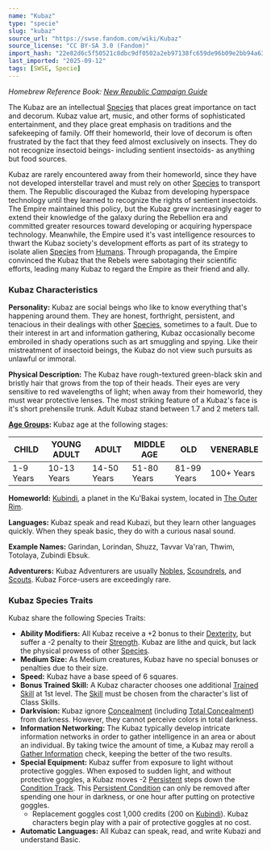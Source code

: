 ```yaml
---
name: "Kubaz"
type: "specie"
slug: "kubaz"
source_url: "https://swse.fandom.com/wiki/Kubaz"
source_license: "CC BY-SA 3.0 (Fandom)"
import_hash: "22e82d6c5f50521c8dbc9df0502a2eb97138fc659de96b09e2bb94a63a0b8523"
last_imported: "2025-09-12"
tags: [SWSE, Specie]
---
```

*Homebrew Reference Book: [New Republic Campaign Guide](https://swse.fandom.com/wiki/New_Republic_Campaign_Guide)*

The Kubaz are an intellectual [Species](https://swse.fandom.com/wiki/Species) that places great importance on tact and decorum. Kubaz value art, music, and other forms of sophisticated entertainment, and they place great emphasis on traditions and the safekeeping of family. Off their homeworld, their love of decorum is often frustrated by the fact that they feed almost exclusively on insects. They do not recognize insectoid beings- including sentient insectoids- as anything but food sources.

Kubaz are rarely encountered away from their homeworld, since they have not developed interstellar travel and must rely on other [Species](https://swse.fandom.com/wiki/Species) to transport them. The Republic discouraged the Kubaz from developing hyperspace technology until they learned to recognize the rights of sentient insectoids. The Empire maintained this policy, but the Kubaz grew increasingly eager to extend their knowledge of the galaxy during the Rebellion era and committed greater resources toward developing or acquiring hyperspace technology. Meanwhile, the Empire used it's vast intelligence resources to thwart the Kubaz society's development efforts as part of its strategy to isolate alien [Species](https://swse.fandom.com/wiki/Species) from [Humans](https://swse.fandom.com/wiki/Humans). Through propaganda, the Empire convinced the Kubaz that the Rebels were sabotaging their scientific efforts, leading many Kubaz to regard the Empire as their friend and ally.

### Kubaz Characteristics

**Personality:** Kubaz are social beings who like to know everything that's happening around them. They are honest, forthright, persistent, and tenacious in their dealings with other [Species](https://swse.fandom.com/wiki/Species), sometimes to a fault. Due to their interest in art and information gathering, Kubaz occasionally become embroiled in shady operations such as art smuggling and spying. Like their mistreatment of insectoid beings, the Kubaz do not view such pursuits as unlawful or immoral.

**Physical Description:** The Kubaz have rough-textured green-black skin and bristly hair that grows from the top of their heads. Their eyes are very sensitive to red wavelengths of light; when away from their homeworld, they must wear protective lenses. The most striking feature of a Kubaz's face is it's short prehensile trunk. Adult Kubaz stand between 1.7 and 2 meters tall.

**[Age Groups](https://swse.fandom.com/wiki/Age_Groups):** Kubaz age at the following stages:

| CHILD | YOUNG ADULT | ADULT | MIDDLE AGE | OLD | VENERABLE |
| --- | --- | --- | --- | --- | --- |
| 1-9 Years | 10-13 Years | 14-50 Years | 51-80 Years | 81-99 Years | 100+ Years |

**Homeworld:** [Kubindi](https://swse.fandom.com/wiki/Kubindi), a planet in the Ku'Bakai system, located in [The Outer Rim](https://swse.fandom.com/wiki/The_Outer_Rim).

**Languages:** Kubaz speak and read Kubazi, but they learn other languages quickly. When they speak basic, they do with a curious nasal sound.

**Example Names:** Garindan, Lorindan, Shuzz, Tavvar Va'ran, Thwim, Totolaya, Zubindi Ebsuk.

**Adventurers:** Kubaz Adventurers are usually [Nobles](https://swse.fandom.com/wiki/Nobles), [Scoundrels](https://swse.fandom.com/wiki/Scoundrels), and [Scouts](https://swse.fandom.com/wiki/Scouts). Kubaz Force-users are exceedingly rare.

### Kubaz Species Traits
Kubaz share the following Species Traits:
- **Ability Modifiers:** All Kubaz receive a +2 bonus to their [Dexterity](https://swse.fandom.com/wiki/Dexterity), but suffer a -2 penalty to their [Strength](https://swse.fandom.com/wiki/Strength). Kubaz are lithe and quick, but lack the physical prowess of other [Species](https://swse.fandom.com/wiki/Species).
- **Medium Size:** As Medium creatures, Kubaz have no special bonuses or penalties due to their size.
- **Speed:** Kubaz have a base speed of 6 squares.
- **Bonus Trained Skill:** A Kubaz character chooses one additional [Trained Skill](https://swse.fandom.com/wiki/Trained_Skill) at 1st level. The [Skill](https://swse.fandom.com/wiki/Skill) must be chosen from the character's list of Class Skills.
- **Darkvision:** Kubaz ignore [Concealment](https://swse.fandom.com/wiki/Concealment) (including [Total Concealment](https://swse.fandom.com/wiki/Total_Concealment)) from darkness. However, they cannot perceive colors in total darkness.
- **Information Networking:** The Kubaz typically develop intricate information networks in order to gather intelligence in an area or about an individual. By taking twice the amount of time, a Kubaz may reroll a [Gather Information](https://swse.fandom.com/wiki/Gather_Information) check, keeping the better of the two results.
- **Special Equipment:** Kubaz suffer from exposure to light without protective goggles. When exposed to sudden light, and without protective goggles, a Kubaz moves -2 [Persistent](https://swse.fandom.com/wiki/Persistent) steps down the [Condition Track](https://swse.fandom.com/wiki/Condition_Track). This [Persistent Condition](https://swse.fandom.com/wiki/Persistent_Condition) can only be removed after spending one hour in darkness, or one hour after putting on protective goggles.
    - Replacement goggles cost 1,000 credits (200 on [Kubindi](https://swse.fandom.com/wiki/Kubindi)). Kubaz characters begin play with a pair of protective goggles at no cost.
- **Automatic Languages:** All Kubaz can speak, read, and write Kubazi and understand Basic.